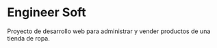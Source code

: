 # Engineer Soft
Proyecto de desarrollo web para administrar y vender productos de una tienda de ropa.